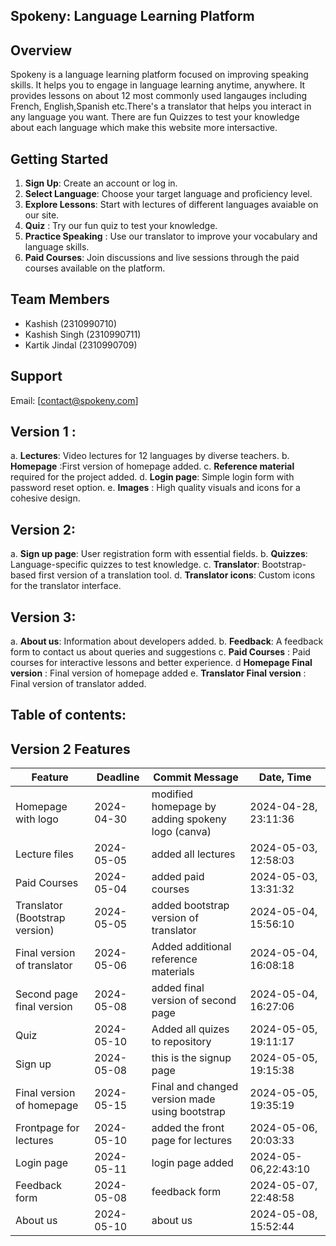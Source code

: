 ## Spokeny: Language Learning Platform

## Overview

Spokeny is a language learning platform focused on improving speaking skills. It helps you to engage in language learning anytime, anywhere. It provides lessons on about 12 most commonly used langauges including French, English,Spanish etc.There's a translator that helps you interact in any language you want. There are fun Quizzes to test your knowledge about each language which make this website more intersactive.

## Getting Started

1. **Sign Up**: Create an account or log in.
2. **Select Language**: Choose your target language and proficiency level.
3. **Explore Lessons**: Start with lectures of different languages avaiable on our site.
4. **Quiz** : Try our fun quiz to test your knowledge.
5. **Practice Speaking** : Use our translator to improve your vocabulary and language skills.
6. **Paid Courses**: Join discussions and live sessions through the paid courses available on the platform.


## Team Members

- Kashish (2310990710)
- Kashish Singh (2310990711)
- Kartik Jindal (2310990709)

## Support

Email: [contact@spokeny.com]

## Version 1 :
a. **Lectures**: Video lectures for 12 languages by diverse teachers.
b. **Homepage** :First version of homepage added.
c. **Reference material** required for the project added.
d. **Login page**: Simple login form with password reset option.
e. **Images** : High quality visuals and icons for a cohesive design.

## Version 2:
a. **Sign up page**: User registration form with essential fields.
b. **Quizzes**: Language-specific quizzes to test knowledge.
c. **Translator**: Bootstrap-based first version of a translation tool.
d. **Translator icons**: Custom icons for the translator interface.

## Version 3:
a. **About us**: Information about developers added.
b. **Feedback**: A feedback form to contact us about queries and suggestions
c. **Paid Courses** : Paid courses for interactive lessons and better experience.
d **Homepage Final version** : Final version of homepage added
e. **Translator Final version** : Final version of translator added. 

## Table of contents:

## Version 2 Features

| Feature                | Deadline     | Commit Message                                 | Date, Time           |
|------------------------|--------------|------------------------------------------------|----------------------|
| Homepage with logo     | 2024-04-30   |modified homepage by adding spokeny logo (canva)| 2024-04-28, 23:11:36 |
| Lecture files          | 2024-05-05   | added all lectures                             | 2024-05-03, 12:58:03 |
| Paid Courses           | 2024-05-04   | added paid courses                             | 2024-05-03, 13:31:32 |
| Translator (Bootstrap version)| 2024-05-05   | added bootstrap version of translator   | 2024-05-04, 15:56:10    |
| Final version of translator| 2024-05-06   | Added additional reference materials       | 2024-05-04, 16:08:18    |
| Second page final version  | 2024-05-08   | added final version of second  page        | 2024-05-04, 16:27:06    |
| Quiz      | 2024-05-10   | Added all quizes to repository                      | 2024-05-05, 19:11:17    |
| Sign up | 2024-05-08   | this is the signup page        | 2024-05-05, 19:15:38 |
| Final version of homepage      | 2024-05-15   | Final and changed version made using bootstrap                          | 2024-05-05, 19:35:19 |
| Frontpage for lectures   | 2024-05-10   | added the front page for lectures             | 2024-05-06, 20:03:33    |
| Login page        | 2024-05-11   | login page added                     | 2024-05-06,22:43:10|
| Feedback form| 2024-05-08   | feedback form                   | 2024-05-07, 22:48:58    |
| About us   | 2024-05-10  | about us       | 2024-05-08, 15:52:44   |







